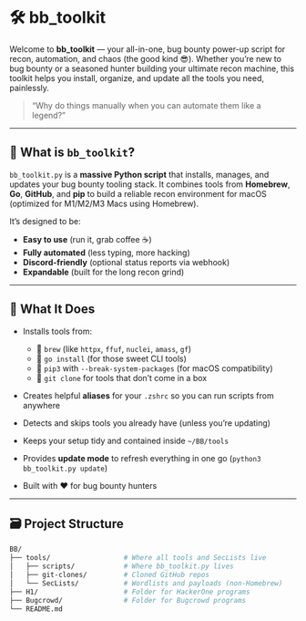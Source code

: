 # 🛠️ bb_toolkit

Welcome to **bb_toolkit** — your all-in-one, bug bounty power-up script for recon, automation, and chaos (the good kind 😎). Whether you’re new to bug bounty or a seasoned hunter building your ultimate recon machine, this toolkit helps you install, organize, and update all the tools you need, painlessly.

> “Why do things manually when you can automate them like a legend?”

---

## 🚀 What is `bb_toolkit`?

`bb_toolkit.py` is a **massive Python script** that installs, manages, and updates your bug bounty tooling stack. It combines tools from **Homebrew**, **Go**, **GitHub**, and **pip** to build a reliable recon environment for macOS (optimized for M1/M2/M3 Macs using Homebrew).

It’s designed to be:

- **Easy to use** (run it, grab coffee ☕)
- **Fully automated** (less typing, more hacking)
- **Discord-friendly** (optional status reports via webhook)
- **Expandable** (built for the long recon grind)

---

## 🧰 What It Does

- Installs tools from:
  - 🧪 `brew` (like `httpx`, `ffuf`, `nuclei`, `amass`, `gf`)
  - 🦫 `go install` (for those sweet CLI tools)
  - 🧬 `pip3` with `--break-system-packages` (for macOS compatibility)
  - 🧪 `git clone` for tools that don’t come in a box

- Creates helpful **aliases** for your `.zshrc` so you can run scripts from anywhere
- Detects and skips tools you already have (unless you’re updating)
- Keeps your setup tidy and contained inside `~/BB/tools`
- Provides **update mode** to refresh everything in one go (`python3 bb_toolkit.py update`)
- Built with ❤️ for bug bounty hunters

---

## 🗃️ Project Structure

```bash
BB/
├── tools/                  # Where all tools and SecLists live
│   ├── scripts/            # Where bb_toolkit.py lives
│   ├── git-clones/         # Cloned GitHub repos
│   └── SecLists/           # Wordlists and payloads (non-Homebrew)
├── H1/                     # Folder for HackerOne programs
├── Bugcrowd/               # Folder for Bugcrowd programs
└── README.md
